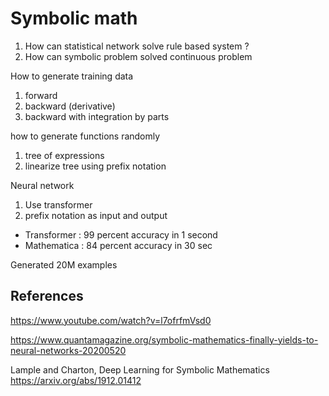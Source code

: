 
# Symbolic math

1. How can statistical network solve rule based system ?
1. How can symbolic problem solved continuous problem

How to generate training data
1. forward
2. backward (derivative)
3. backward with integration by parts

how to generate functions randomly
1. tree of expressions
2. linearize tree using prefix notation

Neural network
1. Use transformer 
2. prefix notation as input and output

* Transformer : 99 percent accuracy in 1 second
* Mathematica : 84 percent accuracy in 30 sec

Generated 20M examples

## References

https://www.youtube.com/watch?v=l7ofrfmVsd0

https://www.quantamagazine.org/symbolic-mathematics-finally-yields-to-neural-networks-20200520

Lample and Charton, Deep Learning for Symbolic Mathematics
https://arxiv.org/abs/1912.01412
